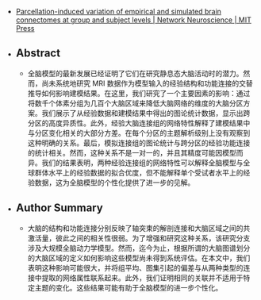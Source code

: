 - [Parcellation-induced variation of empirical and simulated brain connectomes at group and subject levels | Network Neuroscience | MIT Press](https://direct.mit.edu/netn/article/5/3/798/102384/Parcellation-induced-variation-of-empirical-and)
- ## Abstract
	- 全脑模型的最新发展已经证明了它们在研究静息态大脑活动时的潜力。然而，尚未系统地研究 MRI 数据作为模型输入的经验结构和功能连接的交替推导如何影响建模结果。在这里，我们研究了一个主要因素的影响：通过将数千个体素分组为几百个大脑区域来降低大脑网络的维度的大脑分区方案。我们展示了从经验数据和建模结果中得出的图论统计数据，显示出跨分区的高度异质性。此外，经验大脑连接组的网络特性解释了建模结果中与分区变化相关的大部分方差。在每个分区的主题解析级别上没有观察到这种明确的关系。最后，模拟连接组的图论统计与跨分区的经验功能连接的统计相关。然而，这种关系不是一对一的，并且其精度可能因模型而异。我们的结果表明，两种经验连接组的网络特性可以解释全脑模型与全球群体水平上的经验数据的拟合优度，但不能解释单个受试者水平上的经验数据，这为全脑模型的个性化提供了进一步的见解。
- ## Author Summary
	- 大脑的结构和功能连接分别反映了轴突束的解剖连接和大脑区域之间的共激活量，彼此之间的相关性很弱。为了增强和研究这种关系，该研究分支涉及大规模全脑动力学模型。然而，迄今为止，根据所谓的大脑图谱划分的大脑区域的定义如何影响这些模型尚未得到系统评估。在本文中，我们表明这种影响可能很大，并将组平均、图集引起的偏差与从两种类型的连接中提取的网络属性联系起来。此外，我们证明相同的关联并不适用于特定主题的变化。这些结果可能有助于全脑模型的进一步个性化。